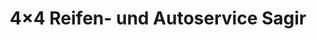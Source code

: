 ---
title: "4×4 Reifen- und Autoservice Sagir"
url: /laichingen/4x4-reifen-und-autoservice-sagir/
shop: Autowerkstatt
---